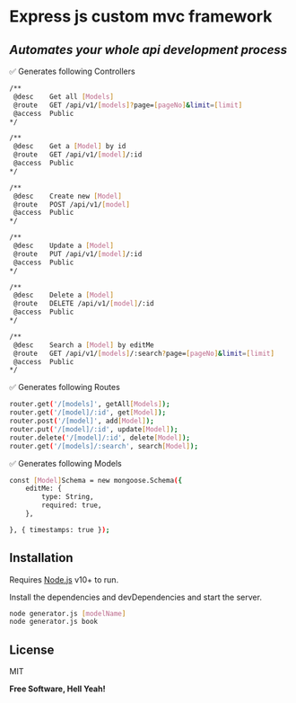 # Express js custom mvc framework
## _Automates your whole api development process_


 ✅ Generates following  Controllers

```sh
/**
 @desc    Get all [Models]
 @route   GET /api/v1/[models]?page=[pageNo]&limit=[limit]
 @access  Public
*/
```


```sh
/**
 @desc    Get a [Model] by id
 @route   GET /api/v1/[model]/:id
 @access  Public
*/
```

```sh
/**
 @desc    Create new [Model]
 @route   POST /api/v1/[model]
 @access  Public
*/
```

```sh
/**
 @desc    Update a [Model]
 @route   PUT /api/v1/[model]/:id
 @access  Public
*/
```

```sh
/**
 @desc    Delete a [Model]
 @route   DELETE /api/v1/[model]/:id
 @access  Public
*/
```


```sh
/**
 @desc    Search a [Model] by editMe
 @route   GET /api/v1/[models]/:search?page=[pageNo]&limit=[limit]
 @access  Public
*/
```



 
 ✅ Generates following  Routes
 
```sh
router.get('/[models]', getAll[Models]);
router.get('/[model]/:id', get[Model]);
router.post('/[model]', add[Model]);
router.put('/[model]/:id', update[Model]);
router.delete('/[model]/:id', delete[Model]);
router.get('/[models]/:search', search[Model]);
```
 
 ✅ Generates following  Models
 
 
```sh
const [Model]Schema = new mongoose.Schema({
    editMe: {
        type: String,
        required: true,
    },

}, { timestamps: true });
```

## Installation

Requires [Node.js](https://nodejs.org/) v10+ to run.

Install the dependencies and devDependencies and start the server.

```sh
node generator.js [modelName]
node generator.js book
```


## License

MIT

**Free Software, Hell Yeah!**
